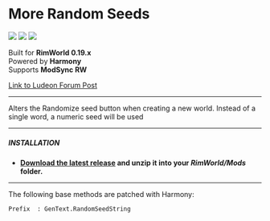 # More Random Seeds
![](https://img.shields.io/badge/Mod_Version-2.0-blue.svg)
![](https://img.shields.io/badge/Built_for_RimWorld-B19-blue.svg)
![](https://img.shields.io/badge/Powered_by_Harmony-1.2.0.1-blue.svg)

Built for **RimWorld 0.19.x**\
Powered by **Harmony**\
Supports **ModSync RW**

[Link to Ludeon Forum Post](https://ludeon.com/forums/index.php?topic=43925.0)

---

Alters the Randomize seed button when creating a new world. Instead of a single word, a numeric seed will be used

---

##### INSTALLATION
- **[Download the latest release](https://github.com/Jaxe-Dev/MoreRandomSeeds/releases/latest) and unzip it into your *RimWorld/Mods* folder.**

---

The following base methods are patched with Harmony:
```
Prefix  : GenText.RandomSeedString
```

